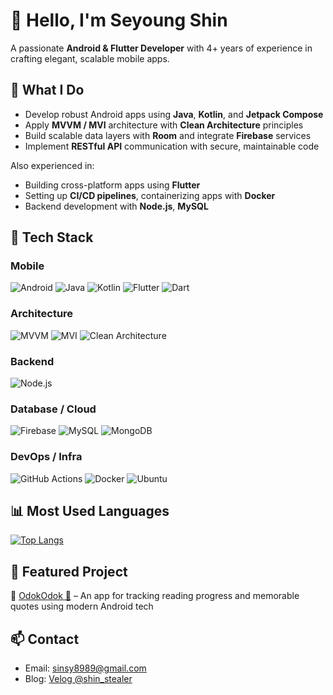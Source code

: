 # 👋 Hello, I'm Seyoung Shin

A passionate **Android & Flutter Developer** with 4+ years of experience in crafting elegant, scalable mobile apps.

## 💼 What I Do

- Develop robust Android apps using **Java**, **Kotlin**, and **Jetpack Compose**
- Apply **MVVM / MVI** architecture with **Clean Architecture** principles
- Build scalable data layers with **Room** and integrate **Firebase** services
- Implement **RESTful API** communication with secure, maintainable code

Also experienced in:
- Building cross-platform apps using **Flutter**
- Setting up **CI/CD pipelines**, containerizing apps with **Docker**
- Backend development with **Node.js**, **MySQL**

## 🚀 Tech Stack

### Mobile
![Android](https://img.shields.io/badge/Android-3DDC84?logo=android&logoColor=white&style=for-the-badge)
![Java](https://img.shields.io/badge/Java-007396?logo=java&logoColor=white&style=for-the-badge)
![Kotlin](https://img.shields.io/badge/Kotlin-7F52FF?logo=kotlin&logoColor=white&style=for-the-badge)
![Flutter](https://img.shields.io/badge/Flutter-02569B?logo=flutter&logoColor=white&style=for-the-badge)
![Dart](https://img.shields.io/badge/Dart-0175C2?logo=dart&logoColor=white&style=for-the-badge)

### Architecture
![MVVM](https://img.shields.io/badge/MVVM-architecture-blueviolet?style=for-the-badge)
![MVI](https://img.shields.io/badge/MVI-architecture-blue?style=for-the-badge)
![Clean Architecture](https://img.shields.io/badge/Clean--Architecture-%23007396?style=for-the-badge)

### Backend
![Node.js](https://img.shields.io/badge/Node.js-339933?logo=nodedotjs&logoColor=white&style=for-the-badge)

### Database / Cloud
![Firebase](https://img.shields.io/badge/Firebase-FFCA28?logo=firebase&logoColor=black&style=for-the-badge)
![MySQL](https://img.shields.io/badge/MySQL-4479A1?logo=mysql&logoColor=white&style=for-the-badge)
![MongoDB](https://img.shields.io/badge/MongoDB-47A248?logo=mongodb&logoColor=white&style=for-the-badge)

### DevOps / Infra
![GitHub Actions](https://img.shields.io/badge/GitHub--Actions-2088FF?logo=githubactions&logoColor=white&style=for-the-badge)
![Docker](https://img.shields.io/badge/Docker-2496ED?logo=docker&logoColor=white&style=for-the-badge)
![Ubuntu](https://img.shields.io/badge/Ubuntu-E95420?logo=ubuntu&logoColor=white&style=for-the-badge)

## 📊 Most Used Languages
[![Top Langs](https://github-readme-stats.vercel.app/api/top-langs/?username=stevey-sy&layout=compact&hide=cpp,c,php,hack,Hack&exclude_repo=suit_up_daily&theme=default)](https://github.com/anuraghazra/github-readme-stats)

## 📌 Featured Project
🔹 [OdokOdok 📘](https://github.com/stevey-sy/bookchibakchi) – An app for tracking reading progress and memorable quotes using modern Android tech

## 📫 Contact
- Email: sinsy8989@gmail.com
- Blog: [Velog @shin_stealer](https://velog.io/@shin_stealer/posts)

